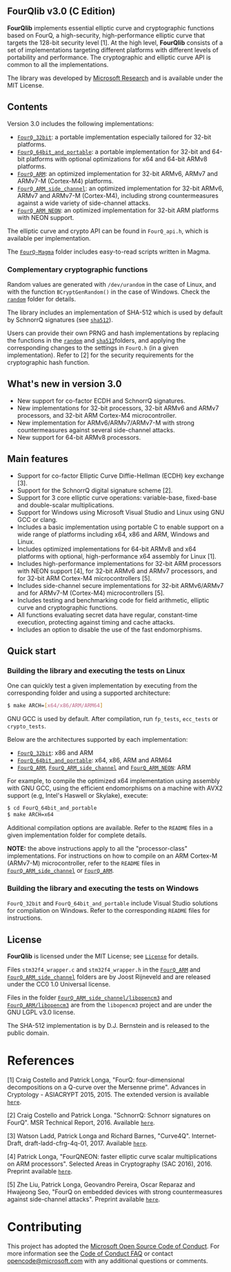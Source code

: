 ## FourQlib v3.0 (C Edition)

**FourQlib** implements essential elliptic curve and cryptographic functions based on FourQ, 
a high-security, high-performance elliptic curve that targets the 128-bit security level [1]. At the 
high level, **FourQlib** consists of a set of implementations targeting different platforms with different
levels of portability and performance. The cryptographic and elliptic curve API is common to all the 
implementations.   

The library was developed by [Microsoft Research](http://research.microsoft.com/) and is available under the MIT License. 

## Contents

Version 3.0 includes the following implementations:
 
* [`FourQ_32bit`](FourQ_32bit/): a portable implementation especially tailored for 32-bit platforms.
* [`FourQ_64bit_and_portable`](FourQ_64bit_and_portable/): a portable implementation for 32-bit and 64-bit platforms with optional
  optimizations for x64 and 64-bit ARMv8 platforms.
* [`FourQ_ARM`](FourQ_ARM/): an optimized implementation for 32-bit ARMv6, ARMv7 and ARMv7-M (Cortex-M4) platforms.
* [`FourQ_ARM_side_channel`](FourQ_ARM_side_channel/): an optimized implementation for 32-bit ARMv6, ARMv7 and ARMv7-M (Cortex-M4),
  including strong countermeasures against a wide variety of side-channel attacks.
* [`FourQ_ARM_NEON`](FourQ_ARM_NEON/): an optimized implementation for 32-bit ARM platforms with NEON support. 

The elliptic curve and crypto API can be found in `FourQ_api.h`, which is available per implementation. 

The [`FourQ-Magma`](FourQ-Magma/) folder includes easy-to-read scripts written in Magma. 

### Complementary cryptographic functions

Random values are generated with `/dev/urandom` in the case of Linux, and with the function `BCryptGenRandom()`
in the case of Windows. Check the [`random`](random/) folder for details.
  
The library includes an implementation of SHA-512 which is used by default by SchnorrQ signatures (see [`sha512`](sha512/)).

Users can provide their own PRNG and hash implementations by replacing the functions in the [`random`](random/) and [`sha512`](sha512/)folders, and applying the corresponding changes to the settings in `FourQ.h` (in a given implementation). 
Refer to [2] for the security requirements for the cryptographic hash function. 

## What's new in version 3.0

* New support for co-factor ECDH and SchnorrQ signatures. 
* New implementations for 32-bit processors, 32-bit ARMv6 and ARMv7 processors, and 32-bit ARM Cortex-M4 microcontroller. 
* New implementation for ARMv6/ARMv7/ARMv7-M with strong countermeasures against several side-channel attacks.
* New support for 64-bit ARMv8 processors.  

## Main features
   
* Support for co-factor Elliptic Curve Diffie-Hellman (ECDH) key exchange [3].
* Support for the SchnorrQ digital signature scheme [2]. 
* Support for 3 core elliptic curve operations: variable-base, fixed-base and double-scalar multiplications.
* Support for Windows using Microsoft Visual Studio and Linux using GNU GCC or clang.    
* Includes a basic implementation using portable C to enable support on a wide range of platforms including x64, x86 
  and ARM, Windows and Linux. 
* Includes optimized implementations for 64-bit ARMv8 and x64 platforms with optional, high-performance x64 assembly for Linux [1].
* Includes high-performance implementations for 32-bit ARM processors with NEON support [4], for 32-bit ARMv6 and 
  ARMv7 processors, and for 32-bit ARM Cortex-M4 microcontrollers [5].
* Includes side-channel secure implementations for 32-bit ARMv6/ARMv7 and for ARMv7-M (Cortex-M4) microcontrollers [5].
* Includes testing and benchmarking code for field arithmetic, elliptic curve and cryptographic functions. 
* All functions evaluating secret data have regular, constant-time execution, protecting against timing and cache attacks.
* Includes an option to disable the use of the fast endomorphisms.

## Quick start

### Building the library and executing the tests on Linux
    
One can quickly test a given implementation by executing from the corresponding folder and using a supported architecture:

```sh
$ make ARCH=[x64/x86/ARM/ARM64] 
```

GNU GCC is used by default. After compilation, run `fp_tests`, `ecc_tests` or `crypto_tests`. 

Below are the architectures supported by each implementation:

* [`FourQ_32bit`](FourQ_32bit/): x86 and ARM
* [`FourQ_64bit_and_portable`](FourQ_64bit_and_portable/): x64, x86, ARM and ARM64
* [`FourQ_ARM`](FourQ_ARM/), [`FourQ_ARM_side_channel`](FourQ_ARM_side_channel/) and [`FourQ_ARM_NEON`](FourQ_ARM_NEON/): ARM

For example, to compile the optimized x64 implementation using assembly with GNU GCC, using the efficient endomorphisms on a machine with AVX2 support (e.g, Intel's Haswell or Skylake), execute:

```sh
$ cd FourQ_64bit_and_portable
$ make ARCH=x64
```

Additional compilation options are available. Refer to the `README` files in a given implementation folder for complete details.

**NOTE:** the above instructions apply to all the "processor-class" implementations. For instructions on how to compile on an ARM Cortex-M (ARMv7-M) microcontroller, refer to the `README` files in [`FourQ_ARM_side_channel`](FourQ_ARM_side_channel/) or [`FourQ_ARM`](FourQ_ARM/).  
	  
### Building the library and executing the tests on Windows

`FourQ_32bit` and `FourQ_64bit_and_portable` include Visual Studio solutions for compilation on Windows. Refer to the corresponding `README` files for instructions.

## License

**FourQlib** is licensed under the MIT License; see [`License`](LICENSE) for details.

Files `stm32f4_wrapper.c` and `stm32f4_wrapper.h` in the [`FourQ_ARM`](FourQ_ARM/) and [`FourQ_ARM_side_channel`](FourQ_ARM_side_channel/) folders are by Joost Rijneveld and are released under the CC0 1.0 Universal license.

Files in the folder [`FourQ_ARM_side_channel/libopencm3`](FourQ_ARM_side_channel/libopencm3/) and [`FourQ_ARM/libopencm3`](FourQ_ARM/libopencm3/) are from the `libopencm3` project and are under the GNU LGPL v3.0 license.
 
The SHA-512 implementation is by D.J. Bernstein and is released to the public domain.

# References

[1]   Craig Costello and Patrick Longa, "FourQ: four-dimensional decompositions on a Q-curve over the Mersenne prime". Advances in Cryptology - ASIACRYPT 2015, 2015. 
The extended version is available [`here`](http://eprint.iacr.org/2015/565).

[2]   Craig Costello and Patrick Longa. "SchnorrQ: Schnorr signatures on FourQ". MSR Technical Report, 2016. 
Available [`here`](https://www.microsoft.com/en-us/research/wp-content/uploads/2016/07/SchnorrQ.pdf).

[3]   Watson Ladd, Patrick Longa and Richard Barnes, "Curve4Q". Internet-Draft, draft-ladd-cfrg-4q-01, 2017.
Available [`here`](https://www.ietf.org/id/draft-ladd-cfrg-4q-01.txt).

[4]   Patrick Longa, "FourQNEON: faster elliptic curve scalar multiplications on ARM processors". Selected Areas in Cryptography (SAC 2016), 2016.
Preprint available [`here`](http://eprint.iacr.org/2016/645).

[5]   Zhe Liu, Patrick Longa, Geovandro Pereira, Oscar Reparaz and Hwajeong Seo, "FourQ on embedded devices with strong countermeasures against side-channel attacks".
Preprint available [`here`](http://eprint.iacr.org/2017/434).

# Contributing

This project has adopted the [Microsoft Open Source Code of Conduct](https://opensource.microsoft.com/codeofconduct/). For more information see the [Code of Conduct FAQ](https://opensource.microsoft.com/codeofconduct/faq/) or contact [opencode@microsoft.com](mailto:opencode@microsoft.com) with any additional questions or comments.
